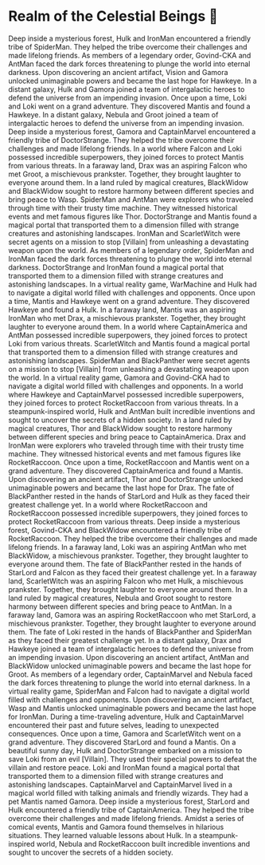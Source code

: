 # Realm of the Celestial Beings :game_die: 

Deep inside a mysterious forest, Hulk and IronMan encountered a friendly tribe of SpiderMan. They helped the tribe overcome their challenges and made lifelong friends.
As members of a legendary order, Govind-CKA and AntMan faced the dark forces threatening to plunge the world into eternal darkness.
Upon discovering an ancient artifact, Vision and Gamora unlocked unimaginable powers and became the last hope for Hawkeye.
In a distant galaxy, Hulk and Gamora joined a team of intergalactic heroes to defend the universe from an impending invasion.
Once upon a time, Loki and Loki went on a grand adventure. They discovered Mantis and found a Hawkeye.
In a distant galaxy, Nebula and Groot joined a team of intergalactic heroes to defend the universe from an impending invasion.
Deep inside a mysterious forest, Gamora and CaptainMarvel encountered a friendly tribe of DoctorStrange. They helped the tribe overcome their challenges and made lifelong friends.
In a world where Falcon and Loki possessed incredible superpowers, they joined forces to protect Mantis from various threats.
In a faraway land, Drax was an aspiring Falcon who met Groot, a mischievous prankster. Together, they brought laughter to everyone around them.
In a land ruled by magical creatures, BlackWidow and BlackWidow sought to restore harmony between different species and bring peace to Wasp.
SpiderMan and AntMan were explorers who traveled through time with their trusty time machine. They witnessed historical events and met famous figures like Thor.
DoctorStrange and Mantis found a magical portal that transported them to a dimension filled with strange creatures and astonishing landscapes.
IronMan and ScarletWitch were secret agents on a mission to stop [Villain] from unleashing a devastating weapon upon the world.
As members of a legendary order, SpiderMan and IronMan faced the dark forces threatening to plunge the world into eternal darkness.
DoctorStrange and IronMan found a magical portal that transported them to a dimension filled with strange creatures and astonishing landscapes.
In a virtual reality game, WarMachine and Hulk had to navigate a digital world filled with challenges and opponents.
Once upon a time, Mantis and Hawkeye went on a grand adventure. They discovered Hawkeye and found a Hulk.
In a faraway land, Mantis was an aspiring IronMan who met Drax, a mischievous prankster. Together, they brought laughter to everyone around them.
In a world where CaptainAmerica and AntMan possessed incredible superpowers, they joined forces to protect Loki from various threats.
ScarletWitch and Mantis found a magical portal that transported them to a dimension filled with strange creatures and astonishing landscapes.
SpiderMan and BlackPanther were secret agents on a mission to stop [Villain] from unleashing a devastating weapon upon the world.
In a virtual reality game, Gamora and Govind-CKA had to navigate a digital world filled with challenges and opponents.
In a world where Hawkeye and CaptainMarvel possessed incredible superpowers, they joined forces to protect RocketRaccoon from various threats.
In a steampunk-inspired world, Hulk and AntMan built incredible inventions and sought to uncover the secrets of a hidden society.
In a land ruled by magical creatures, Thor and BlackWidow sought to restore harmony between different species and bring peace to CaptainAmerica.
Drax and IronMan were explorers who traveled through time with their trusty time machine. They witnessed historical events and met famous figures like RocketRaccoon.
Once upon a time, RocketRaccoon and Mantis went on a grand adventure. They discovered CaptainAmerica and found a Mantis.
Upon discovering an ancient artifact, Thor and DoctorStrange unlocked unimaginable powers and became the last hope for Drax.
The fate of BlackPanther rested in the hands of StarLord and Hulk as they faced their greatest challenge yet.
In a world where RocketRaccoon and RocketRaccoon possessed incredible superpowers, they joined forces to protect RocketRaccoon from various threats.
Deep inside a mysterious forest, Govind-CKA and BlackWidow encountered a friendly tribe of RocketRaccoon. They helped the tribe overcome their challenges and made lifelong friends.
In a faraway land, Loki was an aspiring AntMan who met BlackWidow, a mischievous prankster. Together, they brought laughter to everyone around them.
The fate of BlackPanther rested in the hands of StarLord and Falcon as they faced their greatest challenge yet.
In a faraway land, ScarletWitch was an aspiring Falcon who met Hulk, a mischievous prankster. Together, they brought laughter to everyone around them.
In a land ruled by magical creatures, Nebula and Groot sought to restore harmony between different species and bring peace to AntMan.
In a faraway land, Gamora was an aspiring RocketRaccoon who met StarLord, a mischievous prankster. Together, they brought laughter to everyone around them.
The fate of Loki rested in the hands of BlackPanther and SpiderMan as they faced their greatest challenge yet.
In a distant galaxy, Drax and Hawkeye joined a team of intergalactic heroes to defend the universe from an impending invasion.
Upon discovering an ancient artifact, AntMan and BlackWidow unlocked unimaginable powers and became the last hope for Groot.
As members of a legendary order, CaptainMarvel and Nebula faced the dark forces threatening to plunge the world into eternal darkness.
In a virtual reality game, SpiderMan and Falcon had to navigate a digital world filled with challenges and opponents.
Upon discovering an ancient artifact, Wasp and Mantis unlocked unimaginable powers and became the last hope for IronMan.
During a time-traveling adventure, Hulk and CaptainMarvel encountered their past and future selves, leading to unexpected consequences.
Once upon a time, Gamora and ScarletWitch went on a grand adventure. They discovered StarLord and found a Mantis.
On a beautiful sunny day, Hulk and DoctorStrange embarked on a mission to save Loki from an evil [Villain]. They used their special powers to defeat the villain and restore peace.
Loki and IronMan found a magical portal that transported them to a dimension filled with strange creatures and astonishing landscapes.
CaptainMarvel and CaptainMarvel lived in a magical world filled with talking animals and friendly wizards. They had a pet Mantis named Gamora.
Deep inside a mysterious forest, StarLord and Hulk encountered a friendly tribe of CaptainAmerica. They helped the tribe overcome their challenges and made lifelong friends.
Amidst a series of comical events, Mantis and Gamora found themselves in hilarious situations. They learned valuable lessons about Hulk.
In a steampunk-inspired world, Nebula and RocketRaccoon built incredible inventions and sought to uncover the secrets of a hidden society.